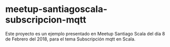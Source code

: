 # meetup-santiagoscala-subscripcion-mqtt
Este proyecto es un ejemplo presentado en Meetup Santiago Scala del día 8 de Febrero del 2018, para el tema Subscripción mqtt en Scala. 
